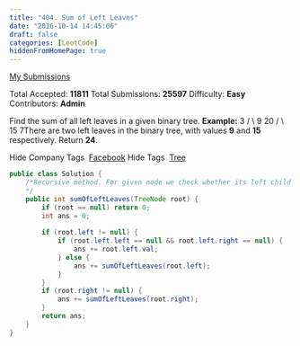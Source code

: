 ```yaml
---
title: "404. Sum of Left Leaves"
date: "2016-10-14 14:45:06"
draft: false
categories: [LeetCode]
hiddenFromHomePage: true
---
```

[My Submissions](https://leetcode.com/problems/sum-of-left-leaves/submissions/)

Total Accepted: **11811**
Total Submissions: **25597**
Difficulty: **Easy**
Contributors: **Admin**

Find the sum of all left leaves in a given binary tree.
**Example:**
3 / \ 9 20 / \ 15 7There are two left leaves in the binary tree, with values **9** and **15** respectively. Return **24**.

Hide Company Tags
 [Facebook](https://leetcode.com/company/facebook/)
Hide Tags
 [Tree](https://leetcode.com/tag/tree/)
```java
public class Solution {
    /*Recursive method. For given node we check whether its left child is a leaf. If it is the case, we add its value to answer, otherwise recursively call method on left child. For right child we call method only if it has at least one nonnull child.
    */
    public int sumOfLeftLeaves(TreeNode root) {
        if (root == null) return 0;
        int ans = 0;
        
        if (root.left != null) { 
            if (root.left.left == null && root.left.right == null) {
                ans += root.left.val;
            } else {
                ans += sumOfLeftLeaves(root.left);
            }
        } 
        if (root.right != null) {
            ans += sumOfLeftLeaves(root.right);
        }
        return ans;
    }
}
```
